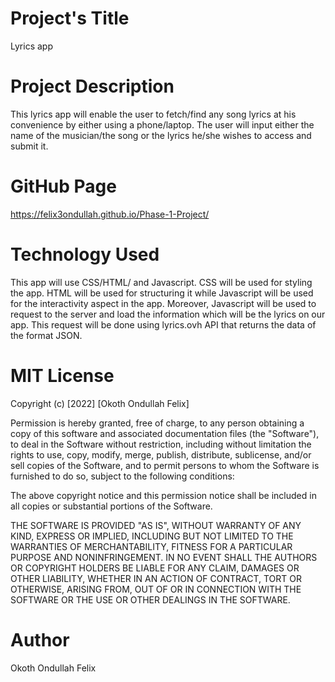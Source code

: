 
# Project's Title
Lyrics app
 
# Project Description
This lyrics app will enable the user to fetch/find any song lyrics at his convenience by either using a phone/laptop. The user will input either the name of the musician/the song or the lyrics he/she wishes to access and submit it.
 
#  GitHub Page
https://felix3ondullah.github.io/Phase-1-Project/
 
#  Technology Used
This app will use CSS/HTML/ and Javascript. CSS will be used for styling the app. HTML will be used for structuring it while Javascript will be used for the interactivity aspect in the app. Moreover, Javascript will be used to request to the server and load the information which will be the lyrics on our app. This request will be done using lyrics.ovh API that returns the data of the format JSON.
 
#  MIT License
 
Copyright (c) [2022] [Okoth Ondullah Felix]
 
Permission is hereby granted, free of charge, to any person obtaining a copy
of this software and associated documentation files (the "Software"), to deal
in the Software without restriction, including without limitation the rights
to use, copy, modify, merge, publish, distribute, sublicense, and/or sell
copies of the Software, and to permit persons to whom the Software is
furnished to do so, subject to the following conditions:
 
The above copyright notice and this permission notice shall be included in all
copies or substantial portions of the Software.
 
THE SOFTWARE IS PROVIDED "AS IS", WITHOUT WARRANTY OF ANY KIND, EXPRESS OR
IMPLIED, INCLUDING BUT NOT LIMITED TO THE WARRANTIES OF MERCHANTABILITY,
FITNESS FOR A PARTICULAR PURPOSE AND NONINFRINGEMENT. IN NO EVENT SHALL THE
AUTHORS OR COPYRIGHT HOLDERS BE LIABLE FOR ANY CLAIM, DAMAGES OR OTHER
LIABILITY, WHETHER IN AN ACTION OF CONTRACT, TORT OR OTHERWISE, ARISING FROM,
OUT OF OR IN CONNECTION WITH THE SOFTWARE OR THE USE OR OTHER DEALINGS IN THE
SOFTWARE.
 
#  Author
Okoth Ondullah Felix
 

